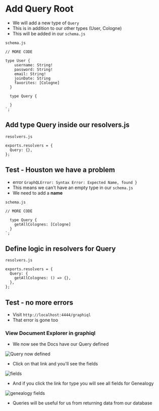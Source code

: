 # Add Query Root
* We will add a new type of `Query`
* This is in addition to our other types (User, Cologne)
* This will be added in our `schema.js`

`schema.js`

```
// MORE CODE

type User {
    username: String!
    password: String!
    email: String!
    joinDate: String
    favorites: [Cologne]
  }

  type Query {
    
  }
`;
```

## Add type Query inside our resolvers.js
`resolvers.js`

```
exports.resolvers = {
  Query: {},
};
```

## Test - Houston we have a problem
* error `GraphQLError: Syntax Error: Expected Name, found }`
* This means we can't have an empty type in our `schema.js`
* We need to add a **name**

`schema.js`

```
// MORE CODE

  type Query {
    getAllColognes: [Cologne]
  }
`;
```

## Define logic in resolvers for Query
`resolvers.js`

```
exports.resolvers = {
  Query: {
    getAllColognes: () => {},
  },
};
```

## Test - no more errors
* Visit `http://localhost:4444/graphiql`
* That error is gone too

### View Document Explorer in graphiql
* We now see the Docs have our Query defined

![Query now defined](https://i.imgur.com/Kw1XQ0n.png)

* Click on that link and you'll see the fields

![fields](https://i.imgur.com/oC7hOgP.png)

* And if you click the link for type you will see all fields for Genealogy

![genealogy fields](http://localhost:4444/graphiql)

* Queries will be useful for us from returning data from our database
